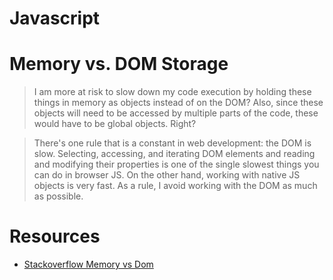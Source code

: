 # Javascript

# Memory vs. DOM Storage

> I am more at risk to slow down my code execution by holding these things in memory as objects instead of on the DOM? Also, since these objects will need to be accessed by multiple parts of the code, these would have to be global objects. Right?

> There's one rule that is a constant in web development: the DOM is slow. Selecting, accessing, and iterating DOM elements and reading and modifying their properties is one of the single slowest things you can do in browser JS. On the other hand, working with native JS objects is very fast. As a rule, I avoid working with the DOM as much as possible.



# Resources

* [Stackoverflow Memory vs Dom](https://stackoverflow.com/questions/14993681/javascript-script-memory-vs-dom-storage)